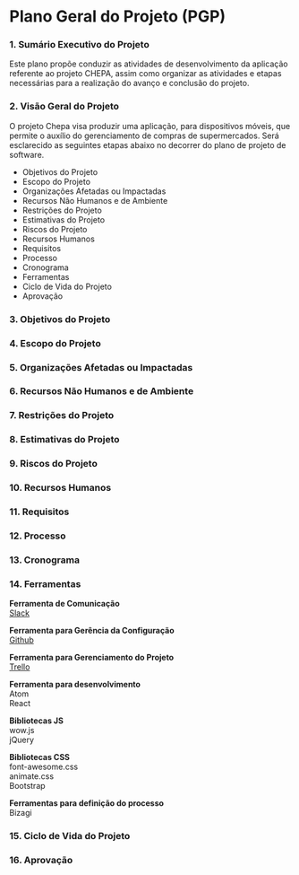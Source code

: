 # Plano Geral do Projeto (PGP)

### 1. Sumário Executivo do Projeto
Este plano propõe conduzir as atividades de desenvolvimento da aplicação referente ao projeto CHEPA, assim como organizar as atividades e etapas necessárias para a realização do avanço e conclusão do projeto.

### 2. Visão Geral do Projeto
O projeto Chepa visa produzir uma aplicação, para dispositivos móveis, que permite o auxílio do gerenciamento de compras de supermercados.
Será esclarecido as seguintes etapas abaixo no decorrer do plano de projeto de software.

* Objetivos do Projeto
* Escopo do Projeto
* Organizações Afetadas ou Impactadas
* Recursos Não Humanos e de Ambiente
* Restrições do Projeto
* Estimativas do Projeto
* Riscos do Projeto
* Recursos Humanos
* Requisitos
* Processo  
* Cronograma
* Ferramentas
* Ciclo de Vida do Projeto
* Aprovação

### 3. Objetivos do Projeto

### 4. Escopo do Projeto

### 5. Organizações Afetadas ou Impactadas

### 6. Recursos Não Humanos e de Ambiente

### 7. Restrições do Projeto

### 8. Estimativas do Projeto

### 9. Riscos do Projeto

### 10. Recursos Humanos  

### 11. Requisitos  


### 12. Processo  

### 13. Cronograma

### 14. Ferramentas
**Ferramenta de Comunicação**   
[Slack](https://trabalhoses20172.slack.com/)    

**Ferramenta para Gerência da Configuração**    
[Github](https://github.com/Caua539/chepa)  

**Ferramenta para Gerenciamento do Projeto**  
[Trello](https://trello.com/b/b9pFj8Gq)  

**Ferramenta para desenvolvimento**  
Atom  
React  

**Bibliotecas JS**  
wow.js  
jQuery  

**Bibliotecas CSS**  
font-awesome.css  
animate.css  
Bootstrap  

**Ferramentas para definição do processo**  
Bizagi  

  
### 15. Ciclo de Vida do Projeto

### 16. Aprovação
